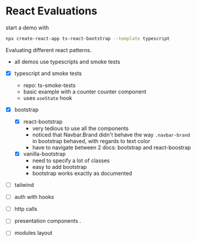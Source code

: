 # React Evaluations 

start a demo with 
```bash
npx create-react-app ts-react-bootstrap --template typescript
```
Evaluating different react patterns.
- all demos use typescripts and smoke tests
- [x] typescript and smoke tests
  - repo: ts-smoke-tests
  - basic example with a counter counter component 
  - uses `useState` hook
- [x] bootstrap 
  - [x] react-bootstrap 
    - very tedious to use all the components
    - noticed that Navbar.Brand didn't behave the way `.navbar-brand` in bootstrap behaved, with regards to text color
    - have to navigate between 2 docs: bootstrap and react-boostrap
  - [x] vanilla-bootstrap
    - need to specify a lot of classes 
    - easy to add bootstrap
    - bootstrap works exactly as documented
- [ ] tailwind 
- [ ] auth with hooks 
- [ ] http calls 
- [ ] presentation components .
- [ ] modules layout

